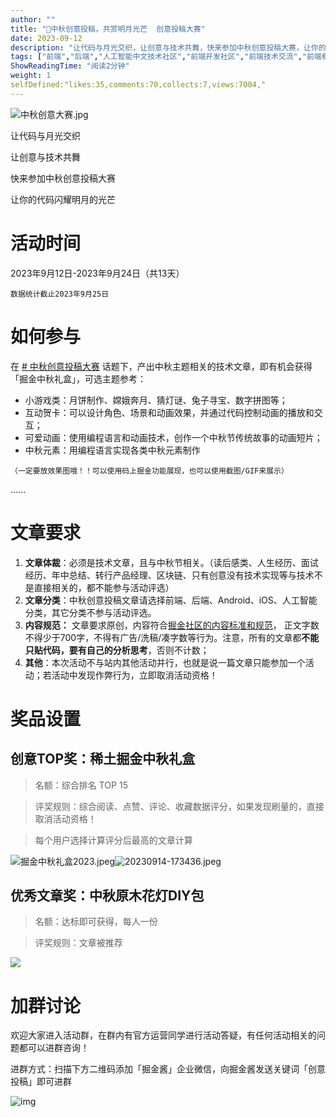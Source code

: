 ```yaml
---
author: ""
title: "🏮中秋创意投稿，共赏明月光芒  创意投稿大赛"
date: 2023-09-12
description: "让代码与月光交织，让创意与技术共舞，快来参加中秋创意投稿大赛，让你的代码闪耀明月的光芒~在中秋创意投稿大赛话题下发布相关文章即有机会获得「中秋礼盒」"
tags: ["前端","后端","人工智能中文技术社区","前端开发社区","前端技术交流","前端框架教程","JavaScript 学习资源","CSS 技巧与最佳实践","HTML5 最新动态","前端工程师职业发展","开源前端项目","前端技术趋势"]
ShowReadingTime: "阅读2分钟"
weight: 1
selfDefined:"likes:35,comments:70,collects:7,views:7004,"
---
```

![中秋创意大赛.jpg](/images/jueJin/8eaa142d15cd4d6.png)

让代码与月光交织

让创意与技术共舞

快来参加中秋创意投稿大赛

让你的代码闪耀明月的光芒

活动时间
====

2023年9月12日-2023年9月24日（共13天）

`数据统计截止2023年9月25日`

如何参与
====

在 [\# 中秋创意投稿大赛](https://juejin.cn/theme/detail/7277553105565614137?contentType=1 "https://juejin.cn/theme/detail/7277553105565614137?contentType=1") 话题下，产出中秋主题相关的技术文章，即有机会获得「掘金中秋礼盒」，可选主题参考：

*   小游戏类：月饼制作、嫦娥奔月、猜灯谜、兔子寻宝、数字拼图等；
*   互动贺卡：可以设计角色、场景和动画效果，并通过代码控制动画的播放和交互；
*   可爱动画：使用编程语言和动画技术，创作一个中秋节传统故事的动画短片；
*   中秋元素：用编程语言实现各类中秋元素制作

`（一定要放效果图哦！！可以使用码上掘金功能展现，也可以使用截图/GIF来展示）`

......

文章要求
====

1.  **文章体裁**：必须是技术文章，且与中秋节相关。（读后感类、人生经历、面试经历、年中总结、转行产品经理、区块链、只有创意没有技术实现等与技术不是直接相关的，都不能参与活动评选）
2.  **文章分类**：中秋创意投稿文章请选择前端、后端、Android、iOS、人工智能分类，其它分类不参与活动评选。
3.  **内容规范：** 文章要求原创，内容符合[掘金社区的内容标准和规范](https://juejin.cn/book/6844733795329900551/section/6844733795380232199 "https://juejin.cn/book/6844733795329900551/section/6844733795380232199")， 正文字数不得少于700字，不得有广告/洗稿/凑字数等行为。注意，所有的文章都**不能只贴代码，要有自己的分析思考**，否则不计数；
4.  **其他**：本次活动不与站内其他活动并行，也就是说一篇文章只能参加一个活动；若活动中发现作弊行为，立即取消活动资格！

奖品设置
====

创意TOP奖：稀土掘金中秋礼盒
---------------

> 名额：综合排名 TOP 15

> 评奖规则：综合阅读、点赞、评论、收藏数据评分，如果发现刷量的，直接取消活动资格！

> 每个用户选择计算评分后最高的文章计算

![掘金中秋礼盒2023.jpeg](/images/jueJin/a333c8b55a92409.png)![20230914-173436.jpeg](/images/jueJin/e4464eecc587459.png)

优秀文章奖：中秋原木花灯DIY包
----------------

> 名额：达标即可获得，每人一份

> 评奖规则：文章被推荐

![](/images/jueJin/5293967aa9014fe.png)

加群讨论
====

欢迎大家进入活动群，在群内有官方运营同学进行活动答疑，有任何活动相关的问题都可以进群咨询！

进群方式：扫描下方二维码添加「掘金酱」企业微信，向掘金酱发送关键词「创意投稿」即可进群

![img](/images/jueJin/796f415a17e24cf.png)